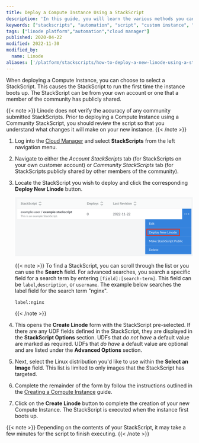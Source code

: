 ```yaml
---
title: Deploy a Compute Instance Using a StackScript
description: 'In this guide, you will learn the various methods you can use in conjunction with the Cloud Manager to deploy a new Linode with a StackScript.'
keywords: ["stackscripts", "automation", "script", "custom instance", "deployment"]
tags: ["linode platform","automation","cloud manager"]
published: 2020-04-22
modified: 2022-11-30
modified_by:
  name: Linode
aliases: ['/platform/stackscripts/how-to-deploy-a-new-linode-using-a-stackscript/','/guides/how-to-deploy-a-new-linode-using-a-stackscript/']
---
```


When deploying a Compute Instance, you can choose to select a StackScript. This causes the StackScript to run the first time the instance boots up. The StackScript can be from your own account or one that a member of the community has publicly shared.

{{< note >}}
Linode does not verify the accuracy of any community submitted StackScripts. Prior to deploying a Compute Instance using a Community StackScript, you should review the script so that you understand what changes it will make on your new instance.
{{< /note >}}

1. Log into the [Cloud Manager](https://cloud.linode.com/) and select **StackScripts** from the left navigation menu.

1. Navigate to either the *Account StackScripts* tab (for StackScripts on your own customer account) or *Community StackScripts* tab (for StackScripts publicly shared by other members of the community).

1. Locate the StackScript you wish to deploy and click the corresponding **Deploy New Linode** button.

    ![Screenshot of the more options ellipsis menu for a StackScript](stackscript-deploy-button.png)

    {{< note >}}
    To find a StackScript, you can scroll through the list or you can use the **Search** field. For advanced searches, you search a specific field for a search term by entering `[field]:[search-term]`. This field can be `label`,`description`, or `username`. The example below searches the label field for the search term "nginx".

    ```command
    label:nginx
    ```
    {{< /note >}}

1. This opens the **Create Linode** form with the StackScript pre-selected. If there are any UDF fields defined in the StackScript, they are displayed in the **StackScript Options** section. UDFs that *do not have* a default value are marked as required. UDFs that *do have* a default value are optional and are listed under the **Advanced Options** section.

1. Next, select the Linux distribution you'd like to use within the **Select an Image** field. This list is limited to only images that the StackScript has targeted.

1. Complete the remainder of the form by follow the instructions outlined in the [Creating a Compute Instance](/docs/products/compute/compute-instances/guides/create/) guide.

1. Click on the **Create Linode** button to complete the creation of your new Compute Instance. The StackScript is executed when the instance first boots up.

{{< note >}}
Depending on the contents of your StackScript, it may take a few minutes for the script to finish executing.
{{< /note >}}